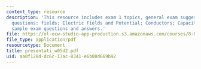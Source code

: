 ```yaml
---
content_type: resource
description: 'This resource includes exam 1 topics, general exam suggestions, prs
  questions: fields; Electric Fields and Potential; Conductors; Capacitors; Dielectrics,
  sample exam questions and answers.'
file: https://ol-ocw-studio-app-production.s3.amazonaws.com/courses/8-02t-electricity-and-magnetism-spring-2005/aa0f128ddc6c17ac8341e6b00d669b92_presentati_w05d2.pdf
file_type: application/pdf
resourcetype: Document
title: presentati_w05d2.pdf
uid: aa0f128d-dc6c-17ac-8341-e6b00d669b92
---
```

